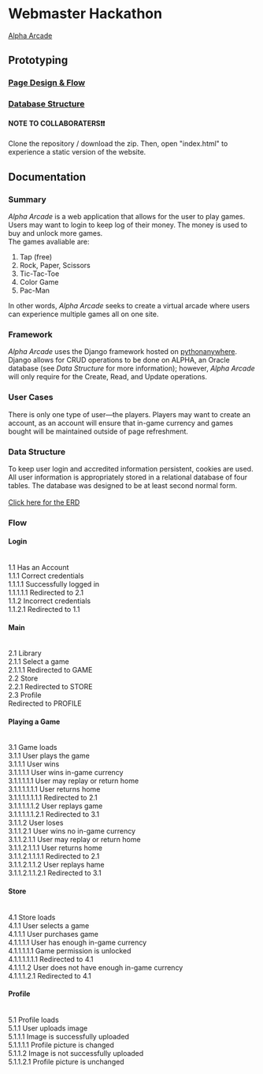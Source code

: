 # Webmaster Hackathon
[Alpha Arcade](http://alexbrahos.pythonanywhere.com/)

## Prototyping
### [Page Design & Flow](https://indiana-my.sharepoint.com/:p:/g/personal/gtnguyen_iu_edu/EXiy6fiQHO5Kk-9V8cNp_3sBMFEhdBp_koodIPwh8Hpe1A?e=6vHVMn)
### [Database Structure](https://github.com/alexbrahos/Webmaster_Hackathon/blob/main/erd.jpg)
#### NOTE TO COLLABORATERS❗️❗️
Clone the repository / download the zip. Then, open "index.html" to experience a static version of the website. 

## Documentation 
### Summary
*Alpha Arcade* is a web application that allows for the user to play games. Users may want to login to keep log of their money. The money is used to buy and unlock more games. 
<br>
The games avaliable are:
1. Tap (free)
2. Rock, Paper, Scissors
3. Tic-Tac-Toe
4. Color Game
5. Pac-Man

In other words, *Alpha Arcade* seeks to create a virtual arcade where users can experience multiple games all on one site. 

###  Framework
*Alpha Arcade* uses the Django framework hosted on [pythonanywhere](https:://www.pythonanywhere.com). Django allows for CRUD operations to be done on ALPHA, an Oracle database (see *Data Structure* for more information); however, *Alpha Arcade* will only require for the Create, Read, and Update operations. 
 
### User Cases
There is only one type of user—the players. Players may want to create an account, as an account will ensure that in-game currency and games bought will be maintained outside of page refreshment. 

### Data Structure
To keep user login and accredited information persistent, cookies are used. All user information is appropriately stored in a relational database of four tables. The database was designed to be at least second normal form.  
<br>
[Click here for the ERD](https://github.com/alexbrahos/Webmaster_Hackathon/blob/main/erd.jpg)

### Flow 
#### Login 
<br>1.1 Has an Account
<br>1.1.1 Correct credentials 
<br>1.1.1.1 Successfully logged in
<br>1.1.1.1.1 Redirected to 2.1
<br>1.1.2 Incorrect credentials 
<br>1.1.2.1 Redirected to 1.1
#### Main
<br>2.1 Library
<br>2.1.1 Select a game
<br>2.1.1.1 Redirected to GAME
<br>2.2 Store
<br>2.2.1 Redirected to STORE
<br>2.3 Profile
<br> Redirected to PROFILE
#### Playing a Game 
<br>3.1 Game loads 
<br>3.1.1 User plays the game 
<br>3.1.1.1 User wins
<br>3.1.1.1.1 User wins in-game currency 
<br>3.1.1.1.1.1 User may replay or return home
<br>3.1.1.1.1.1.1 User returns home
<br>3.1.1.1.1.1.1.1 Redirected to 2.1
<br>3.1.1.1.1.1.2 User replays game
<br>3.1.1.1.1.1.2.1 Redirected to 3.1
<br>3.1.1.2 User loses
<br>3.1.1.2.1 User wins no in-game currency
<br>3.1.1.2.1.1 User may replay or return home 
<br>3.1.1.2.1.1.1 User returns home
<br>3.1.1.2.1.1.1.1 Redirected to 2.1
<br>3.1.1.2.1.1.2 User replays hame
<br>3.1.1.2.1.1.2.1 Redirected to 3.1
#### Store
<br>4.1 Store loads
<br>4.1.1 User selects a game
<br>4.1.1.1 User purchases game 
<br>4.1.1.1.1 User has enough in-game currency
<br>4.1.1.1.1.1 Game permission is unlocked
<br>4.1.1.1.1.1.1 Redirected to 4.1
<br>4.1.1.1.2 User does not have enough in-game currency
<br>4.1.1.1.2.1 Redirected to 4.1
#### Profile 
<br>5.1 Profile loads
<br>5.1.1 User uploads image 
<br>5.1.1.1 Image is successfully uploaded 
<br>5.1.1.1.1 Profile picture is changed 
<br>5.1.1.2 Image is not successfully uploaded 
<br>5.1.1.2.1 Profile picture is unchanged

